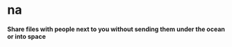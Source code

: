 # na


**Share files with people next to you without sending them under the ocean or into space**


